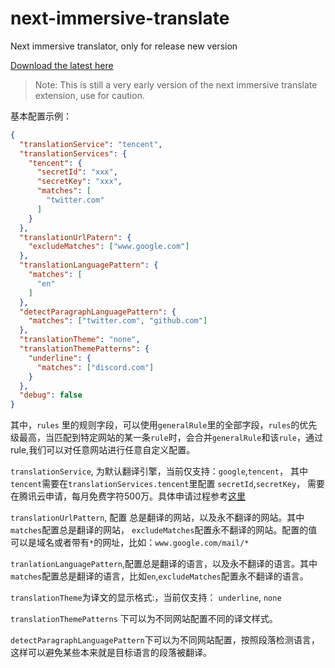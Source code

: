 # next-immersive-translate

Next immersive translator, only for release new version

[Download the latest here](https://github.com/immersive-translate/next-immersive-translate/releases)

> Note: This is still a very early version of the next immersive translate extension, use for caution.


基本配置示例：


```json
{
  "translationService": "tencent",
  "translationServices": {
    "tencent": {
      "secretId": "xxx",
      "secretKey": "xxx",
      "matches": [
        "twitter.com"
      ]
    }
  },
  "translationUrlPatern": {
    "excludeMatches": ["www.google.com"]
  },
  "translationLanguagePattern": {
    "matches": [
      "en"
    ]
  },
  "detectParagraphLanguagePattern": {
    "matches": ["twitter.com", "github.com"]
  },
  "translationTheme": "none",
  "translationThemePatterns": {
    "underline": {
      "matches": ["discord.com"]
    }
  },
  "debug": false
}
```


其中，`rules` 里的规则字段，可以使用`generalRule`里的全部字段，`rules`的优先级最高，当匹配到特定网站的某一条`rule`时，会合并`generalRule`和该`rule`，通过rule,我们可以对任意网站进行任意自定义配置。


`translationService`, 为默认翻译引擎，当前仅支持：`google`,`tencent`， 其中`tencent`需要在`translationServices.tencent`里配置 `secretId`,`secretKey`， 需要在腾讯云申请，每月免费字符500万。具体申请过程参考[这里](https://hcfy.app/docs/services/qq-api/)


`translationUrlPattern`, 配置 总是翻译的网站，以及永不翻译的网站。其中`matches`配置总是翻译的网站， `excludeMatches`配置永不翻译的网站。配置的值可以是域名或者带有`*`的网址，比如：`www.google.com/mail/*`

`tranlationLanguagePattern`,配置总是翻译的语言，以及永不翻译的语言。其中`matches`配置总是翻译的语言，比如`en`,`excludeMatches`配置永不翻译的语言。

`translationTheme`为译文的显示格式:，当前仅支持： `underline`, `none`

`translationThemePatterns` 下可以为不同网站配置不同的译文样式。

`detectParagraphLanguagePattern`下可以为不同网站配置，按照段落检测语言，这样可以避免某些本来就是目标语言的段落被翻译。
